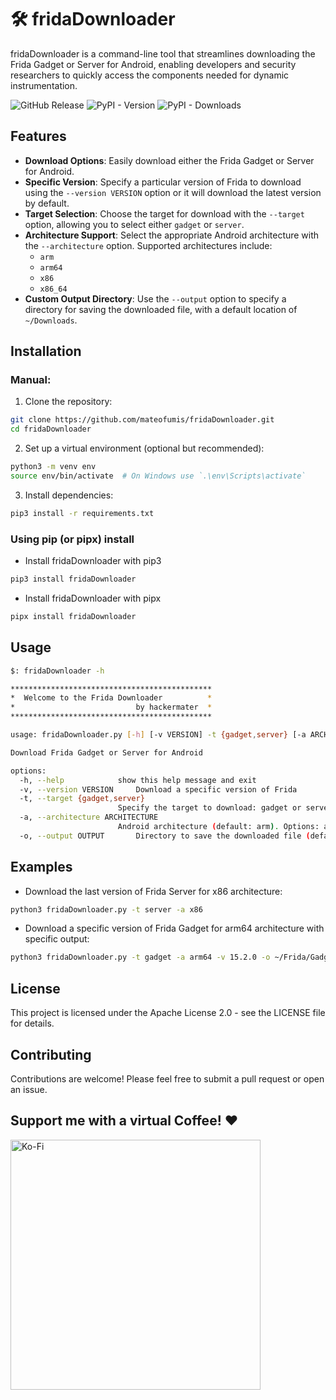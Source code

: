 # 🛠️ fridaDownloader

fridaDownloader is a command-line tool that streamlines downloading the Frida Gadget or Server for Android, enabling developers and security researchers to quickly access the components needed for dynamic instrumentation.

![GitHub Release](https://img.shields.io/github/v/release/mateofumis/FridaDownloader)
![PyPI - Version](https://img.shields.io/pypi/v/fridaDownloader)
![PyPI - Downloads](https://img.shields.io/pypi/dm/fridaDownloader)

## Features

- **Download Options**: Easily download either the Frida Gadget or Server for Android.
- **Specific Version**: Specify a particular version of Frida to download using the `--version VERSION` option or it will download the latest version by default.
- **Target Selection**: Choose the target for download with the `--target` option, allowing you to select either `gadget` or `server`.
- **Architecture Support**: Select the appropriate Android architecture with the `--architecture` option. Supported architectures include:
  - `arm`
  - `arm64`
  - `x86`
  - `x86_64`
- **Custom Output Directory**: Use the `--output` option to specify a directory for saving the downloaded file, with a default location of `~/Downloads`.

## Installation

### Manual:

1. Clone the repository:

```bash
git clone https://github.com/mateofumis/fridaDownloader.git
cd fridaDownloader
```

2. Set up a virtual environment (optional but recommended):

```bash
python3 -m venv env
source env/bin/activate  # On Windows use `.\env\Scripts\activate`
```

3. Install dependencies:

```bash
pip3 install -r requirements.txt
```

### Using pip (or pipx) install

- Install fridaDownloader with pip3

```bash
pip3 install fridaDownloader 
```
- Install fridaDownloader with pipx

```bash
pipx install fridaDownloader 
```

## Usage

```bash
$: fridaDownloader -h

*********************************************
*  Welcome to the Frida Downloader          *
*                           by hackermater  *
*********************************************

usage: fridaDownloader.py [-h] [-v VERSION] -t {gadget,server} [-a ARCHITECTURE] [-o OUTPUT]

Download Frida Gadget or Server for Android

options:
  -h, --help            show this help message and exit
  -v, --version VERSION     Download a specific version of Frida
  -t, --target {gadget,server}
                        Specify the target to download: gadget or server
  -a, --architecture ARCHITECTURE
                        Android architecture (default: arm). Options: arm, arm64, x86, x86_64
  -o, --output OUTPUT       Directory to save the downloaded file (default: ~/Downloads)
```

## Examples

- Download the last version of Frida Server for x86 architecture:

```bash
python3 fridaDownloader.py -t server -a x86
```

- Download a specific version of Frida Gadget for arm64 architecture with specific output:

```bash
python3 fridaDownloader.py -t gadget -a arm64 -v 15.2.0 -o ~/Frida/Gadget/frida-gadget-arm64
```

## License

This project is licensed under the Apache License 2.0 - see the LICENSE file for details.

## Contributing

Contributions are welcome! Please feel free to submit a pull request or open an issue.

## Support me with a virtual Coffee! ❤️

<a href="https://ko-fi.com/hackermater">
    <img src="https://storage.ko-fi.com/cdn/brandasset/kofi_button_stroke.png" alt="Ko-Fi" width="400" />
</a>
